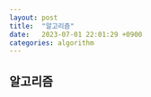 ```yaml
---
layout: post
title:  "알고리즘"
date:   2023-07-01 22:01:29 +0900
categories: algorithm
---
```

## 알고리즘
